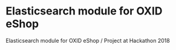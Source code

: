 # Elasticsearch module for OXID eShop
Elasticsearch module for OXID eShop / Project at Hackathon 2018
